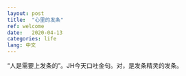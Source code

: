 ```yaml
---
layout: post
title:  "心里的发条"
ref: welcome
date:   2020-04-13
categories: life
lang: 中文
---
```


“人是需要上发条的”。JH今天口吐金句。对，是发条精灵的发条。